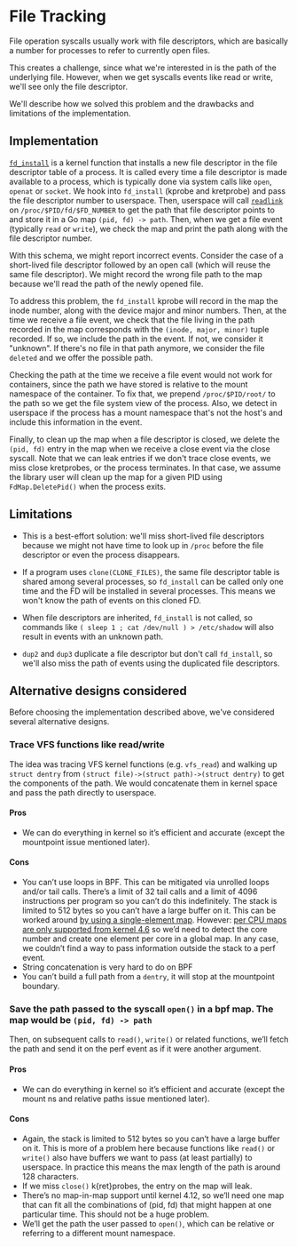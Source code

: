 # File Tracking

File operation syscalls usually work with file descriptors, which are basically
a number for processes to refer to currently open files.

This creates a challenge, since what we're interested in is the path of the
underlying file. However, when we get syscalls events like read or write, we'll
see only the file descriptor.

We'll describe how we solved this problem and the drawbacks and limitations of
the implementation.

## Implementation

[`fd_install`][fd_install] is a kernel function that installs a new file
descriptor in the file descriptor table of a process. It is called every time a
file descriptor is made available to a process, which is typically done via
system calls like `open`, `openat` or `socket`. We hook into `fd_install`
(kprobe and kretprobe) and pass the file descriptor number to userspace. Then,
userspace will call [`readlink`][readlink] on `/proc/$PID/fd/$FD_NUMBER` to get
the path that file descriptor points to and store it in a Go map `(pid, fd) ->
path`. Then, when we get a file event (typically `read` or `write`), we check
the map and print the path along with the file descriptor number.

With this schema, we might report incorrect events. Consider the case of a
short-lived file descriptor followed by an open call (which will reuse the same
file descriptor). We might record the wrong file path to the map because we'll
read the path of the newly opened file.

To address this problem, the `fd_install` kprobe will record in the map the
inode number, along with the device major and minor numbers. Then, at the time
we receive a file event, we check that the file living in the path recorded in
the map corresponds with the `(inode, major, minor)` tuple recorded. If so, we
include the path in the event. If not, we consider it "unknown". If there's no
file in that path anymore, we consider the file `deleted` and we offer the
possible path.

Checking the path at the time we receive a file event would not work for
containers, since the path we have stored is relative to the mount namespace of
the container. To fix that, we prepend `/proc/$PID/root/` to the path so we get
the file system view of the process. Also, we detect in userspace if the
process has a mount namespace that's not the host's and include this
information in the event.

Finally, to clean up the map when a file descriptor is closed, we delete the
`(pid, fd)` entry in the map when we receive a close event via the close
syscall. Note that we can leak entries if we don't trace close events, we miss
close kretprobes, or the process terminates. In that case, we assume the
library user will clean up the map for a given PID using `FdMap.DeletePid()`
when the process exits.

## Limitations

* This is a best-effort solution: we'll miss short-lived file descriptors
  because we might not have time to look up in `/proc` before the file
  descriptor or even the process disappears.

* If a program uses `clone(CLONE_FILES)`, the same file descriptor table is
  shared among several processes, so `fd_install` can be called only one time
  and the FD will be installed in several processes. This means we won't know
  the path of events on this cloned FD.

* When file descriptors are inherited, `fd_install` is not called, so commands
  like `( sleep 1 ; cat /dev/null ) > /etc/shadow` will also result in events
  with an unknown path.

* `dup2` and `dup3` duplicate a file descriptor but don't call `fd_install`, so
  we'll also miss the path of events using the duplicated file descriptors.

## Alternative designs considered

Before choosing the implementation described above, we've considered several
alternative designs.

### Trace VFS functions like read/write

The idea was tracing VFS kernel functions (e.g. `vfs_read`) and walking up
`struct dentry` from `(struct file)->(struct path)->(struct dentry)` to get the
components of the path. We would concatenate them in kernel space and pass the
path directly to userspace.

#### Pros
* We can do everything in kernel so it’s efficient and accurate (except the
  mountpoint issue mentioned later).

#### Cons
* You can’t use loops in BPF. This can be mitigated via unrolled loops and/or
  tail calls. There’s a limit of 32 tail calls and a limit of 4096 instructions
  per program so you can’t do this indefinitely. The stack is limited to 512
  bytes so you can’t have a large buffer on it. This can be worked around [by
  using a single-element
  map](http://cilium.readthedocs.io/en/latest/bpf/#llvm). However: [per CPU
  maps are only supported from kernel
  4.6](https://github.com/iovisor/bcc/blob/master/docs/kernel-versions.md) so
  we’d need to detect the core number and create one element per core in a
  global map. In any case, we couldn’t find a way to pass information outside
  the stack to a perf event.
* String concatenation is very hard to do on BPF
* You can’t build a full path from a `dentry`, it will stop at the mountpoint
  boundary.

### Save the path passed to the syscall `open()` in a bpf map. The map would be `(pid, fd) -> path`

Then, on subsequent calls to `read()`, `write()` or related functions, we’ll
fetch the path and send it on the perf event as if it were another argument.

#### Pros
* We can do everything in kernel so it’s efficient and accurate (except the
  mount ns and relative paths issue mentioned later).

#### Cons
* Again, the stack is limited to 512 bytes so you can’t have a large buffer on
  it. This is more of a problem here because functions like `read()` or
  `write()` also have buffers we want to pass (at least partially) to
  userspace. In practice this means the max length of the path is around 128
  characters.
* If we miss `close()` k{ret}probes, the entry on the map will leak.
* There’s no map-in-map support until kernel 4.12, so we’ll need one map that
  can fit all the combinations of (pid, fd) that might happen at one particular
  time. This should not be a huge problem.
* We’ll get the path the user passed to `open()`, which can be relative or
  referring to a different mount namespace.

[fd_install]: http://elixir.free-electrons.com/linux/v4.12.8/source/fs/file.c#L625
[readlink]: https://linux.die.net/man/2/readlink
